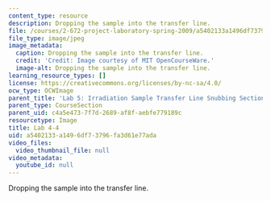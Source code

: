 ```yaml
---
content_type: resource
description: Dropping the sample into the transfer line.
file: /courses/2-672-project-laboratory-spring-2009/a5402133a1496df73796fa3d61e77ada_lab4-4.jpg
file_type: image/jpeg
image_metadata:
  caption: Dropping the sample into the transfer line.
  credit: 'Credit: Image courtesy of MIT OpenCourseWare.'
  image-alt: Dropping the sample into the transfer line.
learning_resource_types: []
license: https://creativecommons.org/licenses/by-nc-sa/4.0/
ocw_type: OCWImage
parent_title: 'Lab 5: Irradiation Sample Transfer Line Snubbing Section Behavior'
parent_type: CourseSection
parent_uid: c4a5e473-7f7d-2689-af8f-aebfe779189c
resourcetype: Image
title: Lab 4-4
uid: a5402133-a149-6df7-3796-fa3d61e77ada
video_files:
  video_thumbnail_file: null
video_metadata:
  youtube_id: null
---
```

Dropping the sample into the transfer line.